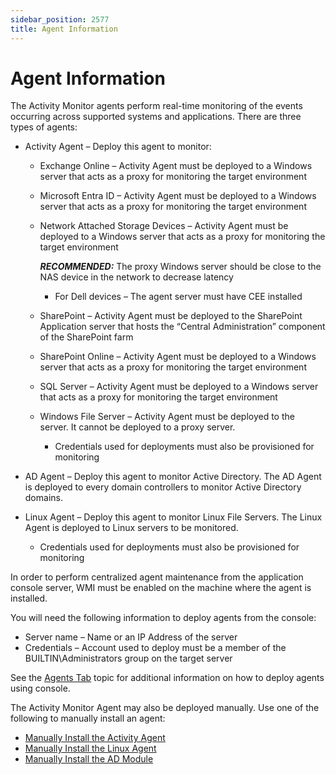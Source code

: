 ```yaml
---
sidebar_position: 2577
title: Agent Information
---
```


# Agent Information

The Activity Monitor agents perform real-time monitoring of the events occurring across supported systems and applications. There are three types of agents:

* Activity Agent – Deploy this agent to monitor:

  * Exchange Online – Activity Agent must be deployed to a Windows server that acts as a proxy for monitoring the target environment
  * Microsoft Entra ID – Activity Agent must be deployed to a Windows server that acts as a proxy for monitoring the target environment
  * Network Attached Storage Devices – Activity Agent must be deployed to a Windows server that acts as a proxy for monitoring the target environment

    ***RECOMMENDED:*** The proxy Windows server should be close to the NAS device in the network to decrease latency

    * For Dell devices – The agent server must have CEE installed
  * SharePoint – Activity Agent must be deployed to the SharePoint Application server that hosts the “Central Administration” component of the SharePoint farm
  * SharePoint Online – Activity Agent must be deployed to a Windows server that acts as a proxy for monitoring the target environment
  * SQL Server – Activity Agent must be deployed to a Windows server that acts as a proxy for monitoring the target environment
  * Windows File Server – Activity Agent must be deployed to the server. It cannot be deployed to a proxy server.

    * Credentials used for deployments must also be provisioned for monitoring
* AD Agent – Deploy this agent to monitor Active Directory. The AD Agent is deployed to every domain controllers to monitor Active Directory domains.
* Linux Agent – Deploy this agent to monitor Linux File Servers. The Linux Agent is deployed to Linux servers to be monitored.

  * Credentials used for deployments must also be provisioned for monitoring

In order to perform centralized agent maintenance from the application console server, WMI must be enabled on the machine where the agent is installed.

You will need the following information to deploy agents from the console:

* Server name – Name or an IP Address of the server
* Credentials – Account used to deploy must be a member of the BUILTIN\Administrators group on the target server

See the [Agents Tab](../Admin/Agents/Overview "Agents Tab") topic for additional information on how to deploy agents using console.

The Activity Monitor Agent may also be deployed manually. Use one of the following to manually install an agent:

* [Manually Install the Activity Agent](Agent/Manual "Manually Install the Activity Monitor Agent")
* [Manually Install the Linux Agent](Agent/ManualLinux "Manually Install the Activity Monitor Linux Agent")
* [Manually Install the AD Module](Agent/ManualAD "Manually Install the AD Module")